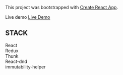 This project was bootstrapped with [Create React App](https://github.com/facebook/create-react-app). <br>

Live demo [Live Demo](https://live-27357.firebaseapp.com/)

## STACK

React<br>
Redux<br>
Thunk<br>
React-dnd<br>
immutability-helper<br>


